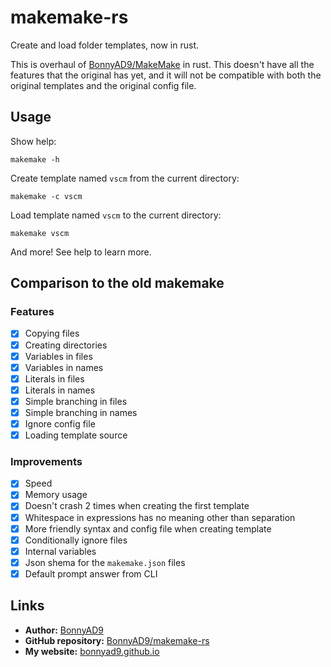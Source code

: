 # makemake-rs
Create and load folder templates, now in rust.

This is overhaul of [BonnyAD9/MakeMake](https://github.com/BonnyAD9/MakeMake) in rust. This doesn't have all the features that the original has yet,
and it will not be compatible with both the original templates and the original config file.

## Usage
Show help:
```
makemake -h
```

Create template named `vscm` from the current directory:
```
makemake -c vscm
```

Load template named `vscm` to the current directory:
```
makemake vscm
```

And more! See help to learn more.

## Comparison to the old makemake
### Features
- [X] Copying files
- [X] Creating directories
- [X] Variables in files
- [X] Variables in names
- [X] Literals in files
- [X] Literals in names
- [X] Simple branching in files
- [X] Simple branching in names
- [X] Ignore config file
- [X] Loading template source

### Improvements
- [X] Speed
- [X] Memory usage
- [X] Doesn't crash 2 times when creating the first template
- [X] Whitespace in expressions has no meaning other than separation
- [X] More friendly syntax and config file when creating template
- [X] Conditionally ignore files
- [X] Internal variables
- [X] Json shema for the `makemake.json` files
- [X] Default prompt answer from CLI

## Links
- **Author:** [BonnyAD9](https://github.com/BonnyAD9)
- **GitHub repository:** [BonnyAD9/makemake-rs](https://github.com/BonnyAD9/makemake-rs)
- **My website:** [bonnyad9.github.io](https://bonnyad9.github.io/)
